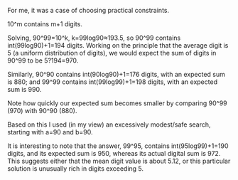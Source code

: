 For me, it was a case of choosing practical constraints.

10^m contains m+1 digits.

Solving, 90^99=10^k, k=99log90&#8776;193.5, so 90^99 contains int(99log90)+1=194 digits.
Working on the principle that the average digit is 5 (a uniform distribution of digits), we would expect the sum of digits in 90^99 to be 5?194=970.

Similarly, 90^90 contains int(90log90)+1=176 digits, with an expected sum is 880; and 99^99 contains int(99log99)+1=198 digits, with an expected sum is 990.

Note how quickly our expected sum becomes smaller by comparing 90^99 (970) with 90^90 (880).

Based on this I used (in my view) an excessively modest/safe search, starting with a=90 and b=90.

It is interesting to note that the answer, 99^95, contains int(95log99)+1=190 digits, and its expected sum is 950, whereas its actual digital sum is 972. This suggests either that the mean digit value is about 5.12, or this particular solution is unusually rich in digits exceeding 5.